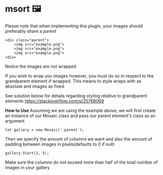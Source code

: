 # msort 🖼 
Please note that when implementing this plugin, your images should preferably share a parent

```
<div class="parent">
    <img src="example.png">
    <img src="example.png">
    <img src="example.png">
<div>
```
Notice the images are not wrapped

If you wish to wrap you images however, you must do so in respect to the grandparent element if wrapped.
This means to style wraps with as absolute and images as fixed 

See solution below for details regarding styling relative to grandparent elements
https://stackoverflow.com/q/25768069

<b>How to Use</b>
Assuming we are using the example above, we will first create an instance of our Mosaic class and pass our parent element's class as an argument

```let gallery = new Mosaic('.parent'); ```

Then we specify the amount of columns we want and also the amount of padding between images in pixels(defaults to 0 if null)

```gallery.Start(2, 5);```

Make sure the columns do not exceed more than half of the total number of images in your gallery

